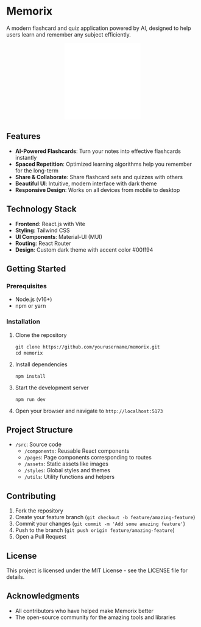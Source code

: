 # Memorix

A modern flashcard and quiz application powered by AI, designed to help users learn and remember any subject efficiently.

<div align="center">
  <img src="src/assets/MemorixLogoWhite.png" alt="Memorix Logo" width="200" />
</div>

## Features

- **AI-Powered Flashcards**: Turn your notes into effective flashcards instantly
- **Spaced Repetition**: Optimized learning algorithms help you remember for the long-term
- **Share & Collaborate**: Share flashcard sets and quizzes with others
- **Beautiful UI**: Intuitive, modern interface with dark theme
- **Responsive Design**: Works on all devices from mobile to desktop

## Technology Stack

- **Frontend**: React.js with Vite
- **Styling**: Tailwind CSS
- **UI Components**: Material-UI (MUI)
- **Routing**: React Router
- **Design**: Custom dark theme with accent color #00ff94

## Getting Started

### Prerequisites

- Node.js (v16+)
- npm or yarn

### Installation

1. Clone the repository
   ```
   git clone https://github.com/yourusername/memorix.git
   cd memorix
   ```

2. Install dependencies
   ```
   npm install
   ```

3. Start the development server
   ```
   npm run dev
   ```

4. Open your browser and navigate to `http://localhost:5173`

## Project Structure

- `/src`: Source code
  - `/components`: Reusable React components
  - `/pages`: Page components corresponding to routes
  - `/assets`: Static assets like images
  - `/styles`: Global styles and themes
  - `/utils`: Utility functions and helpers

## Contributing

1. Fork the repository
2. Create your feature branch (`git checkout -b feature/amazing-feature`)
3. Commit your changes (`git commit -m 'Add some amazing feature'`)
4. Push to the branch (`git push origin feature/amazing-feature`)
5. Open a Pull Request

## License

This project is licensed under the MIT License - see the LICENSE file for details.

## Acknowledgments

- All contributors who have helped make Memorix better
- The open-source community for the amazing tools and libraries
